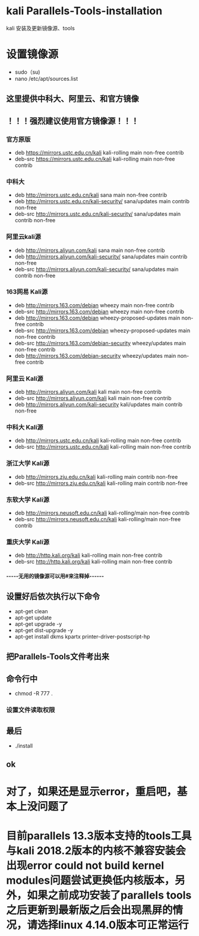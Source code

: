 # kali Parallels-Tools-installation
kali 安装及更新镜像源、tools


# 设置镜像源
- sudo（su)
- nano /etc/apt/sources.list
## 这里提供中科大、阿里云、和官方镜像
## ！！！强烈建议使用官方镜像源！！！

### 官方原版

- deb https://mirrors.ustc.edu.cn/kali kali-rolling main non-free contrib
- deb-src https://mirrors.ustc.edu.cn/kali kali-rolling main non-free contrib

### 中科大
- deb http://mirrors.ustc.edu.cn/kali sana main non-free contrib 
- deb http://mirrors.ustc.edu.cn/kali-security/ sana/updates main contrib non-free 
- deb-src http://mirrors.ustc.edu.cn/kali-security/ sana/updates main contrib non-free
### 阿里云kali源 
- deb http://mirrors.aliyun.com/kali sana main non-free contrib 
- deb http://mirrors.aliyun.com/kali-security/ sana/updates main contrib non-free 
- deb-src http://mirrors.aliyun.com/kali-security/ sana/updates main contrib non-free
### 163网易 Kali源
- deb http://mirrors.163.com/debian wheezy main non-free contrib 
- deb-src http://mirrors.163.com/debian wheezy main non-free contrib 
- deb http://mirrors.163.com/debian wheezy-proposed-updates main non-free contrib 
- deb-src http://mirrors.163.com/debian wheezy-proposed-updates main non-free contrib 
- deb-src http://mirrors.163.com/debian-security wheezy/updates main non-free contrib 
- deb http://mirrors.163.com/debian-security wheezy/updates main non-free contrib

### 阿里云 Kali源
- deb http://mirrors.aliyun.com/kali kali main non-free contrib
- deb-src http://mirrors.aliyun.com/kali kali main non-free contrib
- deb http://mirrors.aliyun.com/kali-security kali/updates main contrib non-free

### 中科大 Kali源
- deb http://mirrors.ustc.edu.cn/kali kali-rolling main non-free contrib
- deb-src http://mirrors.ustc.edu.cn/kali kali-rolling main non-free contrib

### 浙江大学 Kali源
- deb http://mirrors.zju.edu.cn/kali kali-rolling main contrib non-free
- deb-src http://mirrors.zju.edu.cn/kali kali-rolling main contrib non-free

### 东软大学 Kali源
- deb http://mirrors.neusoft.edu.cn/kali kali-rolling/main non-free contrib
- deb-src http://mirrors.neusoft.edu.cn/kali kali-rolling/main non-free contrib

### 重庆大学 Kali源
- deb http://http.kali.org/kali kali-rolling main non-free contrib
- deb-src http://http.kali.org/kali kali-rolling main non-free contrib

#### -----无用的镜像源可以用#来注释掉------

## 设置好后依次执行以下命令


- apt-get clean
- apt-get update
- apt-get upgrade -y
- apt-get dist-upgrade -y
- apt-get install dkms kpartx printer-driver-postscript-hp


## 把Parallels-Tools文件考出来

## 命令行中

- chmod -R 777 .
### 设置文件读取权限


## 最后
- ./install

## ok

# 对了，如果还是显示error，重启吧，基本上没问题了
# 目前parallels 13.3版本支持的tools工具与kali 2018.2版本的内核不兼容安装会出现error could not build kernel modules问题尝试更换低内核版本，另外，如果之前成功安装了parallels tools之后更新到最新版之后会出现黑屏的情况，请选择linux 4.14.0版本可正常运行
